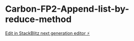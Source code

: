 # Carbon-FP2-Append-list-by-reduce-method

[Edit in StackBlitz next generation editor ⚡️](https://stackblitz.com/~/github.com/dhanrajchopade/Carbon-FP2-Append-list-by-reduce-method)